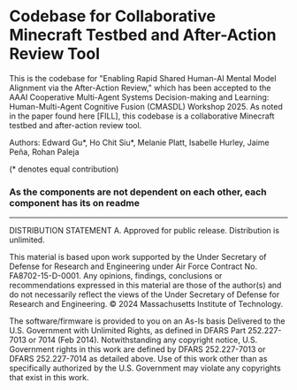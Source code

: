 # Codebase for Collaborative Minecraft Testbed and After-Action Review Tool

This is the codebase for "Enabling Rapid Shared Human-AI Mental Model Alignment via the After-Action Review," which has been
accepted to the AAAI Cooperative Multi-Agent Systems Decision-making and Learning:
Human-Multi-Agent Cognitive Fusion (CMASDL) Workshop 2025. As noted in the paper found here [FILL],
this codebase is a collaborative Minecraft testbed and after-action review tool.

Authors:     Edward Gu*,
    Ho Chit Siu*,
    Melanie Platt, 
    Isabelle Hurley, 
    Jaime Peña, 
    Rohan Paleja

(* denotes equal contribution)

### As the components are not dependent on each other, each component has its on readme


--------------------
DISTRIBUTION STATEMENT A. Approved for public release. Distribution is unlimited.

This material is based upon work supported by the Under Secretary of Defense for Research and Engineering under Air Force Contract No. FA8702-15-D-0001. Any opinions, findings, conclusions or recommendations expressed in this material are those of the author(s) and do not necessarily reflect the views of the Under Secretary of Defense for Research and Engineering.
© 2024 Massachusetts Institute of Technology.

The software/firmware is provided to you on an As-Is basis
Delivered to the U.S. Government with Unlimited Rights, as defined in DFARS Part 252.227-7013 or 7014 (Feb 2014). Notwithstanding any copyright notice, U.S. Government rights in this work are defined by DFARS 252.227-7013 or DFARS 252.227-7014 as detailed above. Use of this work other than as specifically authorized by the U.S. Government may violate any copyrights that exist in this work.